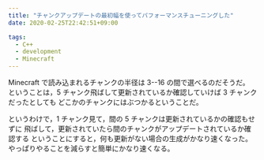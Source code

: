 ```yaml
---
title: "チャンクアップデートの最初幅を使ってパフォーマンスチューニングした"
date: 2020-02-25T22:42:51+09:00

tags:
  - C++
  - development
  - Minecraft
---
```


Minecraft で読み込まれるチャンクの半径は 3--16 の間で選べるのだそうだ。
ということは，5 チャンク飛ばして更新されているか確認していけば 3 チャンクだったとしても
どこかのチャンクにはぶつかるということだ。

というわけで，1 チャンク見て，間の 5 チャンクは更新されているかの確認もせずに
飛ばして，更新されていたら間のチャンクがアップデートされているか確認する
ということにすると，何も更新がない場合の生成がかなり速くなった。
やっぱりやることを減らすと簡単にかなり速くなる。
